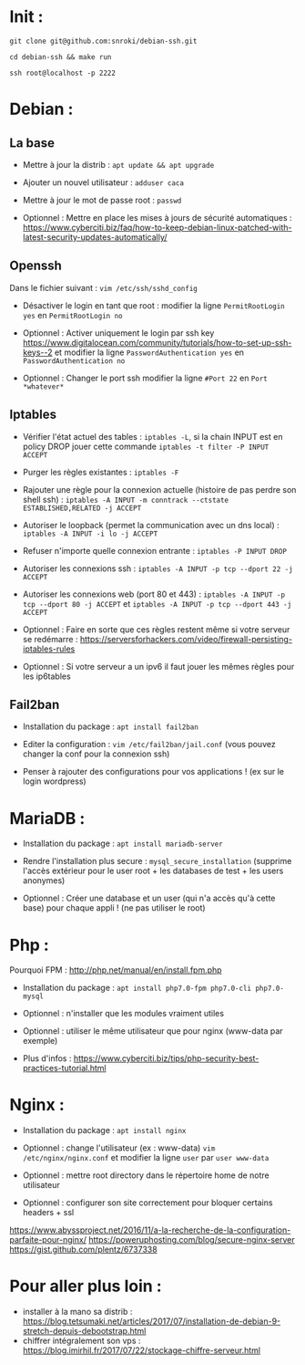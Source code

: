 # Init :

`git clone git@github.com:snroki/debian-ssh.git`

`cd debian-ssh && make run`

`ssh root@localhost -p 2222`


# Debian :

## La base

- Mettre à jour la distrib :
`apt update && apt upgrade`

- Ajouter un nouvel utilisateur :
`adduser caca`

- Mettre à jour le mot de passe root :
`passwd`

- Optionnel : Mettre en place les mises à jours de sécurité automatiques :
https://www.cyberciti.biz/faq/how-to-keep-debian-linux-patched-with-latest-security-updates-automatically/

## Openssh

Dans le fichier suivant : `vim /etc/ssh/sshd_config`

- Désactiver le login en tant que root :
modifier la ligne `PermitRootLogin yes` en `PermitRootLogin no`

- Optionnel : Activer uniquement le login par ssh key
https://www.digitalocean.com/community/tutorials/how-to-set-up-ssh-keys--2
et modifier la ligne `PasswordAuthentication yes` en `PasswordAuthentication no`

- Optionnel : Changer le port ssh
modifier la ligne `#Port 22` en `Port *whatever*`

## Iptables

- Vérifier l'état actuel des tables : `iptables -L`, si la chain INPUT est en policy DROP jouer cette commande `iptables -t filter -P INPUT ACCEPT`

- Purger les règles existantes : `iptables -F`

- Rajouter une règle pour la connexion actuelle (histoire de pas perdre son shell ssh) : `iptables -A INPUT -m conntrack --ctstate ESTABLISHED,RELATED -j ACCEPT`

- Autoriser le loopback (permet la communication avec un dns local) : `iptables -A INPUT -i lo -j ACCEPT`

- Refuser n'importe quelle connexion entrante : `iptables -P INPUT DROP`

- Autoriser les connexions ssh : `iptables -A INPUT -p tcp --dport 22 -j ACCEPT`

- Autoriser les connexions web (port 80 et 443) : `iptables -A INPUT -p tcp --dport 80 -j ACCEPT` et `iptables -A INPUT -p tcp --dport 443 -j ACCEPT`

- Optionnel : Faire en sorte que ces règles restent même si votre serveur se redémarre : https://serversforhackers.com/video/firewall-persisting-iptables-rules

- Optionnel : Si votre serveur a un ipv6 il faut jouer les mêmes règles pour les ip6tables

## Fail2ban

- Installation du package : `apt install fail2ban`

- Editer la configuration : `vim /etc/fail2ban/jail.conf` (vous pouvez changer la conf pour la connexion ssh)

- Penser à rajouter des configurations pour vos applications ! (ex sur le login wordpress)

# MariaDB :

- Installation du package : `apt install mariadb-server`

- Rendre l'installation plus secure : `mysql_secure_installation` (supprime l'accès extérieur pour le user root + les databases de test + les users anonymes)

- Optionnel : Créer une database et un user (qui n'a accès qu'à cette base) pour chaque appli ! (ne pas utiliser le root)

# Php :

Pourquoi FPM : http://php.net/manual/en/install.fpm.php

- Installation du package : `apt install php7.0-fpm php7.0-cli php7.0-mysql`

- Optionnel : n'installer que les modules vraiment utiles

- Optionnel : utiliser le même utilisateur que pour nginx (www-data par exemple)

- Plus d'infos : https://www.cyberciti.biz/tips/php-security-best-practices-tutorial.html

# Nginx :

- Installation du package : `apt install nginx`

- Optionnel : change l'utilisateur (ex : www-data) `vim /etc/nginx/nginx.conf` et modifier la ligne `user` par `user www-data`

- Optionnel : mettre root directory dans le répertoire home de notre utilisateur

- Optionnel : configurer son site correctement pour bloquer certains headers + ssl

https://www.abyssproject.net/2016/11/a-la-recherche-de-la-configuration-parfaite-pour-nginx/
https://poweruphosting.com/blog/secure-nginx-server
https://gist.github.com/plentz/6737338

# Pour aller plus loin :

- installer à la mano sa distrib : https://blog.tetsumaki.net/articles/2017/07/installation-de-debian-9-stretch-depuis-debootstrap.html
- chiffrer intégralement son vps : https://blog.imirhil.fr/2017/07/22/stockage-chiffre-serveur.html
